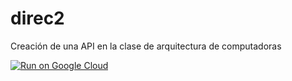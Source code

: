 # direc2
Creación de una API en la clase de arquitectura de computadoras

[![Run on Google Cloud](https://storage.googleapis.com/cloudrun/button.svg)](https://console.cloud.google.com/cloudshell/editor?shellonly=true&cloudshell_image=grc.io/cloudrun/button&cloudshell_git_repo=[https://github.com/diego1510vgdt/direc2.git])
